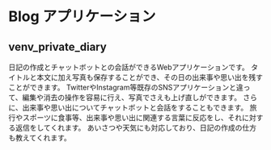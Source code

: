 # Blog アプリケーション
## venv_private_diary
日記の作成とチャットボットとの会話ができるWebアプリケーションです。
タイトルと本文に加え写真も保存することができ、その日の出来事や思い出を残すことができます。
TwitterやInstagram等既存のSNSアプリケーションと違って、編集や消去の操作を容易に行え、写真でさえも上げ直しができます。
さらに、出来事や思い出についてチャットボットと会話をすることもできます。
旅行やスポーツに食事等、出来事や思い出に関連する言葉に反応をし、それに対する返信をしてくれます。
あいさつや天気にも対応しており、日記の作成の仕方も教えてくれます。

